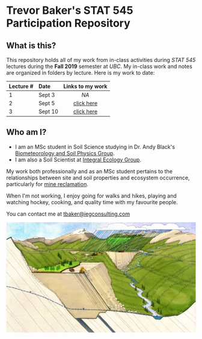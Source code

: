 # Trevor Baker's STAT 545 Participation Repository

## What is this?
This repository holds all of my work from in-class activities during _STAT 545_ lectures during the __Fall 2019__ semester at _UBC_. My in-class work and notes are organized in folders by lecture. Here is my work to date:

| Lecture # |   Date   | Links to my work |
|-----------|:---------|:----------------:|
|     1     | Sept 3   | _NA_             |
|     2     | Sept 5   | [click here][1]  |
|     3     | Sept 10  | [click here][2]  |

[1]: <https://github.com/trevor-baker/STAT545-participation/tree/master/Lecture%202%20-%20Sep%205>
[2]: <https://github.com/trevor-baker/STAT545-participation/tree/master/Lecture%203%20-%20Sep%2010>


## Who am I?

- I am an MSc student in Soil Science studying in Dr. Andy Black's [Biometeorology and Soil Physics Group](https://biomet.landfood.ubc.ca "My research group"). 
- I am also a Soil Scientist at [Integral Ecology Group](https://www.integralecologygroup.com/ "My company"). 

My work both professionally and as an MSc student pertains to the relationships between site and soil properties and ecosystem occurrence, particularly for [mine reclamation](https://www.integralecologygroup.com/projects/predicting-ecosystem-occurrence-for-mine-reclamation "My work").

When I'm not working, I enjoy going for walks and hikes, playing and watching hockey, cooking, and quality time with my favourite people.

You can contact me at <tbaker@iegconsulting.com>

![Surface water balances in mine reclamation](https://github.com/trevor-baker/STAT545-participation/blob/master/Assignment_1_files/Ecohydrology-and-mine-affected-landscapes.jfif)





